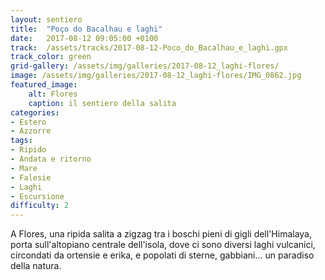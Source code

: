```yaml
---
layout: sentiero
title:  "Poço do Bacalhau e laghi"
date:   2017-08-12 09:05:00 +0100
track:  /assets/tracks/2017-08-12-Poco_do_Bacalhau_e_laghi.gpx
track_color: green
grid-gallery: /assets/img/galleries/2017-08-12_laghi-flores/
image: /assets/img/galleries/2017-08-12_laghi-flores/IMG_0862.jpg
featured_image:
    alt: Flores
    caption: il sentiero della salita
categories:
- Estero
- Azzorre
tags:
- Ripido
- Andata e ritorno  
- Mare
- Falesie
- Laghi
- Escursione
difficulty: 2
---
```


A Flores, una ripida salita a zigzag tra i boschi pieni di gigli dell'Himalaya, porta sull'altopiano centrale dell'isola, dove ci sono diversi laghi vulcanici, circondati da ortensie e erika, e popolati di sterne, gabbiani... un paradiso della natura.
